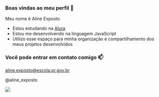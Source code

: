 ### Boas vindas ao meu perfil 🤎

Meu nome é Aline Exposto

- Estou estudando na [Alura](https://www.alura.com.br)
- Estou me desenvolvendo na linguagem JavaScript
- Utilizo esse espaço para minha organização e compartilhamento dos meus projetos desenvolvidos

### Você pode entrar em contato comigo 📫

aline.exposto@escola.pr.gov.br

@aline_exposto

![](https://media1.tenor.com/m/05aNUJt3KOQAAAAC/anne-shirley.gif)
